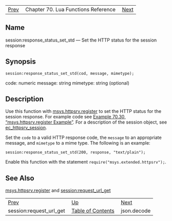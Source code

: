 |     |     |     |
| --- | --- | --- |
| [Prev](lua.ref.session_request_url_get)  | Chapter 70. Lua Functions Reference |  [Next](lua.ref.json.decode) |

<a name="lua.ref.session_response_status_set_std"></a>
## Name

session:response_status_set_std — Set the HTTP status for the session response

<a name="idp16474752"></a>
## Synopsis

`session:response_status_set_std(cod, message, mimetype);`

code: numeric
message: string
mimetype: string (optional)

<a name="idp16477088"></a>
## Description

Use this function with [msys.httpsrv.register](lua.ref.msys.httpsrv.register "msys.httpsrv.register") to set the HTTP status for the session response. For example code see [Example 70.30, “msys.httpsrv.register Example”](lua.ref.msys.httpsrv.register#lua.ref.msys.httpsrv.register.example "Example 70.30. msys.httpsrv.register Example"). For a description of the session object, see [ec_httpsrv_session](https://support.messagesystems.com/docs/web-c-api/structs.ec_httpsrv_session).

Set the `code` to a valid HTTP response code, the `message` to an appropriate message, and `mimetype` to a mime type. The following is an example:

`session:response_status_set_std(200, response, "text/plain");`

Enable this function with the statement `require("msys.extended.httpsrv");`.

<a name="idp16484304"></a>
## See Also

[msys.httpsrv.register](lua.ref.msys.httpsrv.register "msys.httpsrv.register") and [session:request_url_get](lua.ref.session_request_url_get "session:request_url_get")

|     |     |     |
| --- | --- | --- |
| [Prev](lua.ref.session_request_url_get)  | [Up](lua.function.details) |  [Next](lua.ref.json.decode) |
| session:request_url_get  | [Table of Contents](index) |  json.decode |

